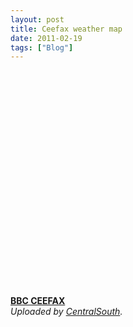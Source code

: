 ```yaml
---
layout: post
title: Ceefax weather map
date: 2011-02-19
tags: ["Blog"]
---
```


<object width="480" height="360"><param name="movie" value="x9h29s?theme=none"></param><param name="allowFullScreen" value="true"></param><param name="allowScriptAccess" value="always"></param><embed type="application/x-shockwave-flash" src="http://www.dailymotion.com/swf/video/x9h29s?theme=none" width="480" height="360" allowfullscreen="true" allowscriptaccess="always"></embed></object>  
**[BBC CEEFAX](http://www.dailymotion.com/video/x9h29s_bbc-ceefax_shortfilms)**  
<i>Uploaded by [CentralSouth](http://www.dailymotion.com/CentralSouth).
